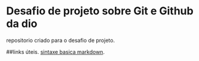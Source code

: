 # Desafio de projeto sobre Git e Github da dio
repositorio criado para o desafio de projeto.

##links úteis.
[sintaxe basica markdown](https://www.markdownguide.org/basic-syntax/).
